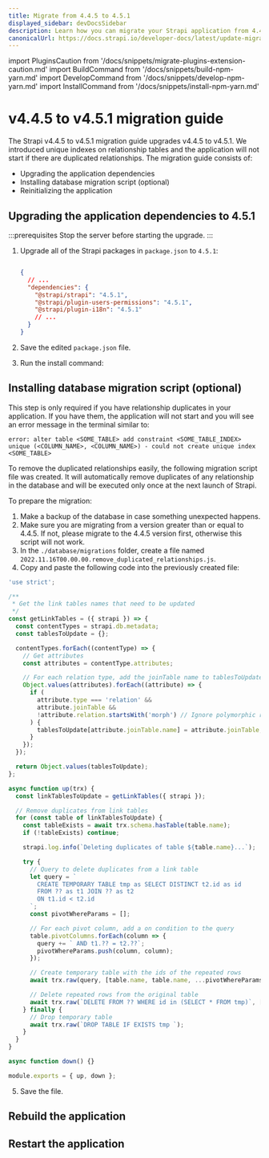 ```yaml
---
title: Migrate from 4.4.5 to 4.5.1
displayed_sidebar: devDocsSidebar
description: Learn how you can migrate your Strapi application from 4.4.5 to 4.5.1.
canonicalUrl: https://docs.strapi.io/developer-docs/latest/update-migration-guides/migration-guides/v4/migration-guide-4.4.5-to-4.5.1.html
---
```

import PluginsCaution from '/docs/snippets/migrate-plugins-extension-caution.md'
import BuildCommand from '/docs/snippets/build-npm-yarn.md'
import DevelopCommand from '/docs/snippets/develop-npm-yarn.md'
import InstallCommand from '/docs/snippets/install-npm-yarn.md'

# v4.4.5 to v4.5.1 migration guide

The Strapi v4.4.5 to v4.5.1 migration guide upgrades v4.4.5 to v4.5.1. We introduced unique indexes on relationship tables and the application will not start if there are duplicated relationships. The migration guide consists of:

- Upgrading the application dependencies
- Installing database migration script (optional)
- Reinitializing the application

<PluginsCaution components={props.components} />

<!-- TODO: explain what the migration focuses on (i.e. what breaking changes it fixes). -->

## Upgrading the application dependencies to 4.5.1

:::prerequisites
Stop the server before starting the upgrade.
:::

<!-- TODO: update version numbers below 👇 -->

1. Upgrade all of the Strapi packages in `package.json` to `4.5.1`:

   ```json title="path: package.json"

   {
     // ...
     "dependencies": {
       "@strapi/strapi": "4.5.1",
       "@strapi/plugin-users-permissions": "4.5.1",
       "@strapi/plugin-i18n": "4.5.1"
       // ...
     }
   }
   ```

2. Save the edited `package.json` file.

3. Run the install command:
<InstallCommand components={props.components} />


## Installing database migration script (optional)

This step is only required if you have relationship duplicates in your application. If you have them, the application will not start and you will see an error message in the terminal similar to:

```
error: alter table <SOME_TABLE> add constraint <SOME_TABLE_INDEX>
unique (<COLUMN_NAME>, <COLUMN_NAME>) - could not create unique index <SOME_TABLE>
```

To remove the duplicated relationships easily, the following migration script file was created. It will automatically remove duplicates of any relationship in the database and will be executed only once at the next launch of Strapi.

To prepare the migration:

1. Make a backup of the database in case something unexpected happens.
2. Make sure you are migrating from a version greater than or equal to 4.4.5. If not, please migrate to the 4.4.5 version first, otherwise this script will not work.
3. In the `./database/migrations` folder, create a file named `2022.11.16T00.00.00.remove_duplicated_relationships.js`.
4. Copy and paste the following code into the previously created file:

```jsx
'use strict';

/**
 * Get the link tables names that need to be updated
 */
const getLinkTables = ({ strapi }) => {
  const contentTypes = strapi.db.metadata;
  const tablesToUpdate = {};

  contentTypes.forEach((contentType) => {
    // Get attributes
    const attributes = contentType.attributes;

    // For each relation type, add the joinTable name to tablesToUpdate
    Object.values(attributes).forEach((attribute) => {
      if (
        attribute.type === 'relation' &&
        attribute.joinTable &&
        !attribute.relation.startsWith('morph') // Ignore polymorphic relations
      ) {
        tablesToUpdate[attribute.joinTable.name] = attribute.joinTable;
      }
    });
  });

  return Object.values(tablesToUpdate);
};

async function up(trx) {
  const linkTablesToUpdate = getLinkTables({ strapi });

  // Remove duplicates from link tables
  for (const table of linkTablesToUpdate) {
    const tableExists = await trx.schema.hasTable(table.name);
    if (!tableExists) continue;

    strapi.log.info(`Deleting duplicates of table ${table.name}...`);

    try {
      // Query to delete duplicates from a link table
      let query = `
        CREATE TEMPORARY TABLE tmp as SELECT DISTINCT t2.id as id
        FROM ?? as t1 JOIN ?? as t2
        ON t1.id < t2.id
      `;
      const pivotWhereParams = [];

      // For each pivot column, add a on condition to the query
      table.pivotColumns.forEach(column => {
        query += ` AND t1.?? = t2.??`;
        pivotWhereParams.push(column, column);
      });

      // Create temporary table with the ids of the repeated rows
      await trx.raw(query, [table.name, table.name, ...pivotWhereParams]);

      // Delete repeated rows from the original table
      await trx.raw(`DELETE FROM ?? WHERE id in (SELECT * FROM tmp)`, [table.name]);
    } finally {
      // Drop temporary table
      await trx.raw(`DROP TABLE IF EXISTS tmp `);
    }
  }
}

async function down() {}

module.exports = { up, down };
```
5. Save the file. 

## Rebuild the application

<BuildCommand components={props.components} />

## Restart the application

<DevelopCommand components={props.components} />
